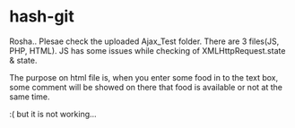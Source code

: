 # hash-git

Rosha.. Plesae check the uploaded Ajax_Test folder. There are 3 files(JS, PHP, HTML).
JS has some issues while checking of XMLHttpRequest.state & state.

The purpose on html file is, when you enter some food in to the text box, some comment will be showed on there that food is available or not at the same time.

:( but it is not working... 


